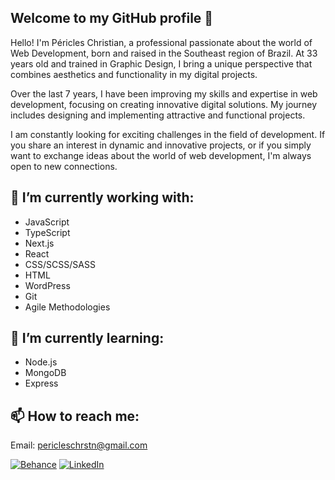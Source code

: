 ## Welcome to my GitHub profile 👋

Hello! I'm Péricles Christian, a professional passionate about the world of Web Development, born and raised in the Southeast region of Brazil. At 33 years old and trained in Graphic Design, I bring a unique perspective that combines aesthetics and functionality in my digital projects.

Over the last 7 years, I have been improving my skills and expertise in web development, focusing on creating innovative digital solutions. My journey includes designing and implementing attractive and functional projects.

I am constantly looking for exciting challenges in the field of development. If you share an interest in dynamic and innovative projects, or if you simply want to exchange ideas about the world of web development, I'm always open to new connections.

## 🔭 I’m currently working with:
- JavaScript
- TypeScript
- Next.js
- React
- CSS/SCSS/SASS
- HTML
- WordPress
- Git
- Agile Methodologies

## 🌱 I’m currently learning:
- Node.js
- MongoDB
- Express

  
## 📫 How to reach me:
Email: pericleschrstn@gmail.com
  
[![Behance](https://img.shields.io/badge/Behance-003ecb?style=for-the-badge&logo=behance)](https://www.behance.net/periclescampos)
[![LinkedIn](https://img.shields.io/badge/LinkedIn-blue?style=for-the-badge&logo=linkedin)](https://www.linkedin.com/in/pericleschristian/)

